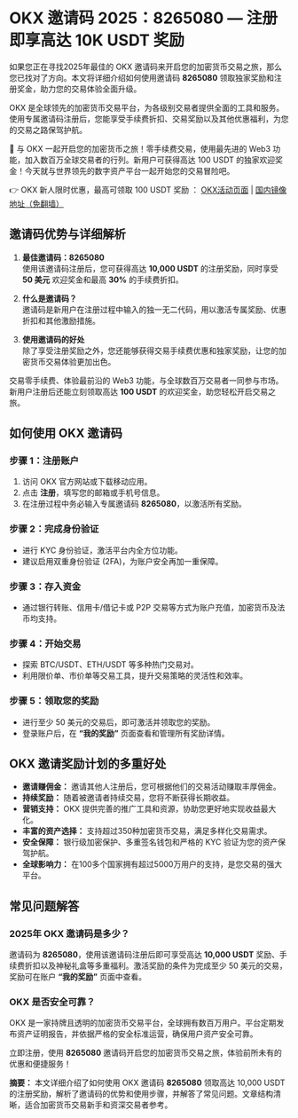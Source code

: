 # OKX 邀请码 2025：8265080 — 注册即享高达 10K USDT 奖励

如果您正在寻找2025年最佳的 OKX 邀请码来开启您的加密货币交易之旅，那么您已找对了方向。本文将详细介绍如何使用邀请码 **8265080** 领取独家奖励和注册奖金，助力您的交易体验全面升级。

OKX 是全球领先的加密货币交易平台，为各级别交易者提供全面的工具和服务。使用专属邀请码注册后，您能享受手续费折扣、交易奖励以及其他优惠福利，为您的交易之路保驾护航。

🚀 与 OKX 一起开启您的加密货币之旅！零手续费交易，使用最先进的 Web3 功能，加入数百万全球交易者的行列。新用户可获得高达 100 USDT 的独家欢迎奖金！今天就与世界领先的数字资产平台一起开始您的交易冒险吧。

👉 OKX 新人限时优惠，最高可领取 100 USDT 奖励 ： [OKX活动页面](https://bit.ly/OKXe) | [国内镜像地址（免翻墙）](https://bit.ly/okX)

## 邀请码优势与详细解析

1. **最佳邀请码：8265080**  
   使用该邀请码注册后，您可获得高达 **10,000 USDT** 的注册奖励，同时享受 **50 美元** 欢迎奖金和最高 **30%** 的手续费折扣。

2. **什么是邀请码？**  
   邀请码是新用户在注册过程中输入的独一无二代码，用以激活专属奖励、优惠折扣和其他激励措施。

3. **使用邀请码的好处**  
   除了享受注册奖励之外，您还能够获得交易手续费优惠和独家奖励，让您的加密货币交易体验更加出色。

交易零手续费、体验最前沿的 Web3 功能，与全球数百万交易者一同参与市场。新用户注册后还能立刻领取高达 **100 USDT** 的欢迎奖金，助您轻松开启交易之旅。

## 如何使用 OKX 邀请码

### 步骤 1：注册账户

1. 访问 OKX 官方网站或下载移动应用。
2. 点击 **注册**，填写您的邮箱或手机号信息。
3. 在注册过程中务必输入专属邀请码 **8265080**，以激活所有奖励。

### 步骤 2：完成身份验证

- 进行 KYC 身份验证，激活平台内全方位功能。
- 建议启用双重身份验证 (2FA)，为账户安全再加一重保障。

### 步骤 3：存入资金

- 通过银行转账、信用卡/借记卡或 P2P 交易等方式为账户充值，加密货币及法币均支持。

### 步骤 4：开始交易

- 探索 BTC/USDT、ETH/USDT 等多种热门交易对。
- 利用限价单、市价单等交易工具，提升交易策略的灵活性和效率。

### 步骤 5：领取您的奖励

- 进行至少 50 美元的交易后，即可激活并领取您的奖励。
- 登录账户后，在 **“我的奖励”** 页面查看和管理所有奖励详情。

## OKX 邀请奖励计划的多重好处

- **邀请赚佣金：** 邀请其他人注册后，您可根据他们的交易活动赚取丰厚佣金。
- **持续奖励：** 随着被邀请者持续交易，您将不断获得长期收益。
- **营销支持：** OKX 提供完善的推广工具和资源，协助您更好地实现收益最大化。
- **丰富的资产选择：** 支持超过350种加密货币交易，满足多样化交易需求。
- **安全保障：** 银行级加密保护、多重签名钱包和严格的 KYC 验证为您的资产保驾护航。
- **全球影响力：** 在100多个国家拥有超过5000万用户的支持，是您交易的强大平台。

## 常见问题解答

### 2025年 OKX 邀请码是多少？

邀请码为 **8265080**，使用该邀请码注册后即可享受高达 **10,000 USDT** 奖励、手续费折扣以及神秘礼盒等多重福利。激活奖励的条件为完成至少 50 美元的交易，奖励可在账户 **“我的奖励”** 页面中查看。

### OKX 是否安全可靠？

OKX 是一家持牌且透明的加密货币交易平台，全球拥有数百万用户。平台定期发布资产证明报告，并依据严格的安全标准运营，确保用户资产安全可靠。

立即注册，使用 **8265080** 邀请码开启您的加密货币交易之旅，体验前所未有的优惠和便捷服务！

 

**摘要：** 本文详细介绍了如何使用 OKX 邀请码 **8265080** 领取高达 10,000 USDT 的注册奖励，解析了邀请码的优势和使用步骤，并解答了常见问题。文章结构清晰，适合加密货币交易新手和资深交易者参考。